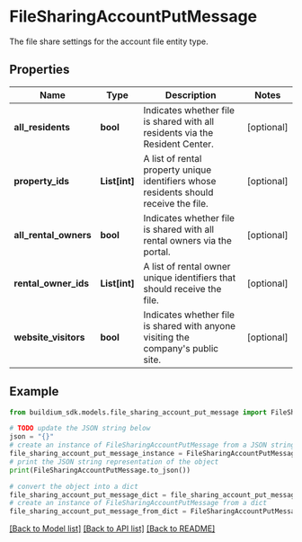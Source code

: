 # FileSharingAccountPutMessage

The file share settings for the account file entity type.

## Properties

Name | Type | Description | Notes
------------ | ------------- | ------------- | -------------
**all_residents** | **bool** | Indicates whether file is shared with all residents via the Resident Center. | [optional] 
**property_ids** | **List[int]** | A list of rental property unique identifiers whose residents should receive the file. | [optional] 
**all_rental_owners** | **bool** | Indicates whether file is shared with all rental owners via the portal. | [optional] 
**rental_owner_ids** | **List[int]** | A list of rental owner unique identifiers that should receive the file. | [optional] 
**website_visitors** | **bool** | Indicates whether file is shared with anyone visiting the company&#39;s public site. | [optional] 

## Example

```python
from buildium_sdk.models.file_sharing_account_put_message import FileSharingAccountPutMessage

# TODO update the JSON string below
json = "{}"
# create an instance of FileSharingAccountPutMessage from a JSON string
file_sharing_account_put_message_instance = FileSharingAccountPutMessage.from_json(json)
# print the JSON string representation of the object
print(FileSharingAccountPutMessage.to_json())

# convert the object into a dict
file_sharing_account_put_message_dict = file_sharing_account_put_message_instance.to_dict()
# create an instance of FileSharingAccountPutMessage from a dict
file_sharing_account_put_message_from_dict = FileSharingAccountPutMessage.from_dict(file_sharing_account_put_message_dict)
```
[[Back to Model list]](../README.md#documentation-for-models) [[Back to API list]](../README.md#documentation-for-api-endpoints) [[Back to README]](../README.md)


